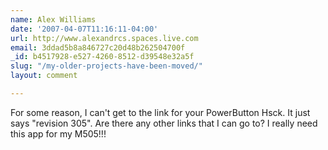 ```yaml
---
name: Alex Williams
date: '2007-04-07T11:16:11-04:00'
url: http://www.alexandrcs.spaces.live.com
email: 3ddad5b8a846727c20d48b262504700f
_id: b4517928-e527-4260-8512-d39548e32a5f
slug: "/my-older-projects-have-been-moved/"
layout: comment

---
```


For some reason, I can't get to the link for your PowerButton Hsck. It just says "revision 305". Are there any other links that I can go to? I really need this app for my M505!!!
